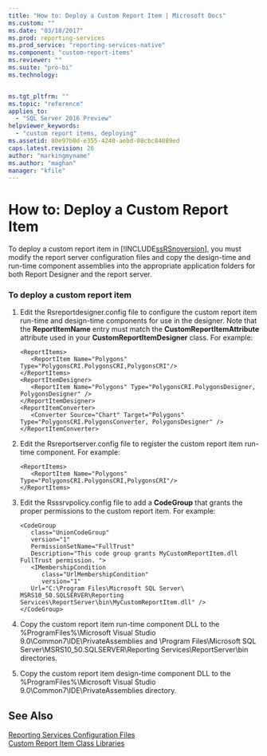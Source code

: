 ```yaml
---
title: "How to: Deploy a Custom Report Item | Microsoft Docs"
ms.custom: ""
ms.date: "03/18/2017"
ms.prod: reporting-services
ms.prod_service: "reporting-services-native"
ms.component: "custom-report-items"
ms.reviewer: ""
ms.suite: "pro-bi"
ms.technology: 


ms.tgt_pltfrm: ""
ms.topic: "reference"
applies_to: 
  - "SQL Server 2016 Preview"
helpviewer_keywords: 
  - "custom report items, deploying"
ms.assetid: 80e97b0d-e355-4240-aebd-08cbc84089ed
caps.latest.revision: 26
author: "markingmyname"
ms.author: "maghan"
manager: "kfile"
---
```

# How to: Deploy a Custom Report Item
  To deploy a custom report item in [!INCLUDE[ssRSnoversion](../../includes/ssrsnoversion-md.md)], you must modify the report server configuration files and copy the design-time and run-time component assemblies into the appropriate application folders for both Report Designer and the report server.  
  
### To deploy a custom report item  
  
1.  Edit the Rsreportdesigner.config file to configure the custom report item run-time and design-time components for use in the designer. Note that the **ReportItemName** entry must match the **CustomReportItemAttribute** attribute used in your **CustomReportItemDesigner** class. For example:  
  
    ```  
    <ReportItems>  
       <ReportItem Name="Polygons" Type="PolygonsCRI.PolygonsCRI,PolygonsCRI"/>  
    </ReportItems>  
    <ReportItemDesigner>  
       <ReportItem Name="Polygons" Type="PolygonsCRI.PolygonsDesigner, PolygonsDesigner" />  
    </ReportItemDesigner>  
    <ReportItemConverter>  
       <Converter Source="Chart" Target="Polygons" Type="PolygonsCRI.PolygonsConverter, PolygonsDesigner" />  
    </ReportItemConverter>  
    ```  
  
2.  Edit the Rsreportserver.config file to register the custom report item run-time component. For example:  
  
    ```  
    <ReportItems>  
       <ReportItem Name="Polygons" Type="PolygonsCRI.PolygonsCRI,PolygonsCRI"/>  
    </ReportItems>  
    ```  
  
3.  Edit the Rsssrvpolicy.config file to add a **CodeGroup** that grants the proper permissions to the custom report item. For example:  
  
    ```  
    <CodeGroup   
       class="UnionCodeGroup"   
       version="1"   
       PermissionSetName="FullTrust"  
       Description="This code group grants MyCustomReportItem.dll FullTrust permission. ">  
       <IMembershipCondition   
          class="UrlMembershipCondition"  
          version="1"  
       Url="C:\Program Files\Microsoft SQL Server\ MSRS10_50.SQLSERVER\Reporting Services\ReportServer\bin\MyCustomReportItem.dll" />  
    </CodeGroup>  
    ```  
  
4.  Copy the custom report item run-time component DLL to the %ProgramFiles%\Microsoft Visual Studio 9.0\Common7\IDE\PrivateAssemblies and \Program Files\Microsoft SQL Server\MSRS10_50.SQLSERVER\Reporting Services\ReportServer\bin directories.  
  
5.  Copy the custom report item design-time component DLL to the %ProgramFiles%\Microsoft Visual Studio 9.0\Common7\IDE\PrivateAssemblies directory.  
  
## See Also  
 [Reporting Services Configuration Files](../../reporting-services/report-server/reporting-services-configuration-files.md)   
 [Custom Report Item Class Libraries](../../reporting-services/custom-report-items/custom-report-item-class-libraries.md)  
  
  
